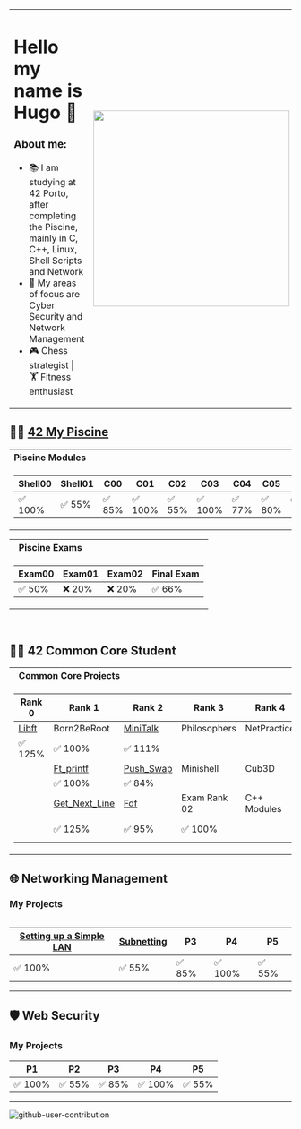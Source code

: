 <table border="0">
<tr>
<td width="100%">

# Hello my name is Hugo 👋

### About me:
- 📚 I am studying at 42 Porto, after completing the Piscine, mainly in C, C++, Linux, Shell Scripts and Network
- 🎯 My areas of focus are Cyber ​​Security and Network Management
- 🎮 Chess strategist | 🏋️ Fitness enthusiast 

</td>
<td width="100%">
<img src="./gif.gif" width="350px">
</td>
</tr>
</table>

## 👨‍🎓 [42 My Piscine](https://github.com/hugo4s/My-Piscine-42)

<table>
<tr>
<th align="left">Piscine Modules</th>

</tr>
<tr>
<td>

| Shell00   | Shell01   | C00      | C01      | C02      | C03      | C04      | C05      | C06      | C07      | C08      | C09      | C11      | [BSQ](https://github.com/hugo4s/BSQ)      | Rush00    |
|-----------|-----------|----------|----------|----------|----------|----------|----------|----------|----------|----------|----------|----------|----------|-----------|
| ✅ 100%   | ✅ 55%    | ✅ 85%   | ✅ 100%  | ✅ 55%   | ✅ 100%  | ✅ 77%   | ✅ 80%   | ✅ 100%  | ✅ 60%   | ✅ 100%  | ✅ 100%  | ✅ 55%   | ❌ 0%    | ✅ 120%  |





</td> </tr> </table>

<table>
<tr>
<th align="left"> &nbsp; Piscine Exams</th>
</tr>
<tr>

<td>

| Exam00    | Exam01    | Exam02    | Final Exam |
|-----------|-----------|-----------|------------|
| ✅ 50%    | ❌ 20%    | ❌ 20%    | ✅ 66%     |


</td> </tr> </table>

<br>

## 👨‍🏫 42 Common Core Student

<table>
<tr>
<th align="left"> &nbsp; Common Core Projects</th>
</tr>
<tr>

<td>

| Rank 0      | Rank 1                                 | Rank 2                                        | Rank 3                               | Rank 4                                    | Rank 5                                    | Rank 6                                    |
|-------------|---------------------------------------|-----------------------------------------------|---------------------------------------|-------------------------------------------|--------------------------------------------|--------------------------------------------|
| [Libft](https://github.com/hugo4s/libft)        | Born2BeRoot                            | [MiniTalk](https://github.com/hugo4s/minitalk)                                      | Philosophers                          | NetPractice                             | Inception                                | Transcendence                            |
| ✅ 125%         |   ✅ 100%                | ✅ 111%                                   |                                |                                     |                                      |                                     |
|                  | [Ft_printf](https://github.com/hugo4s/ft_printf)         | [Push_Swap](https://github.com/hugo4s/push_swap)               | Minishell                                | Cub3D                                     | IRC                                       |
|                              | ✅ 100%                      | ✅ 84%                                  |                                      |                                      |                                        |
|               | [Get_Next_Line](https://github.com/hugo4s/get_next_line)                    | [Fdf](https://github.com/hugo4s/Fdf)           |  Exam Rank 02    | C++ Modules                              |
|        | ✅ 125%                   | ✅ 95%                                   | ✅ 100%                                     |                                   | **In Progress**                              |
</td>

<table>

<tr>

## 🌐 Networking Management

### My Projects
| [Setting up a Simple LAN](https://github.com/hugo4s/Basic-Small-Office-Network)   | [Subnetting](https://github.com/hugo4s/Subnetting-and-Communicating-with-a-Router)       | P3       | P4       | P5       |
|----------|----------|----------|----------|----------|
| ✅ 100%  | ✅ 55%   | ✅ 85%   | ✅ 100%  | ✅ 55%   |

---

## 🛡️ Web Security

### My Projects
| P1       | P2       | P3       | P4       | P5       |
|----------|----------|----------|----------|----------|
| ✅ 100%  | ✅ 55%   | ✅ 85%   | ✅ 100%  | ✅ 55%   |

---

![github-user-contribution](https://user-images.githubusercontent.com/58959408/157782696-8bc9ca49-ca61-4ab5-8b83-49c4e76c1a8f.svg)

